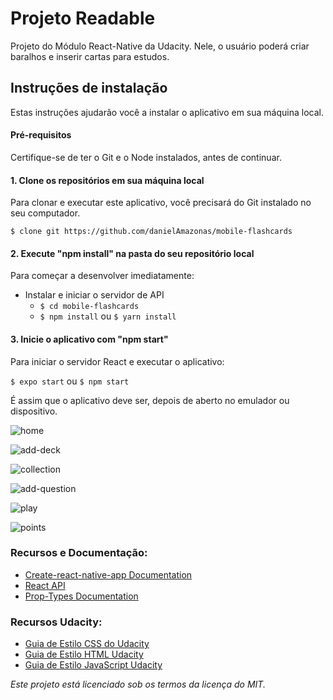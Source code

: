 # Projeto Readable

Projeto do Módulo React-Native da Udacity. Nele, o usuário poderá criar baralhos e inserir cartas para estudos.

## Instruções de instalação

Estas instruções ajudarão você a instalar o aplicativo em sua máquina local.

#### Pré-requisitos

Certifique-se de ter o Git e o Node instalados, antes de continuar.

#### 1. Clone os repositórios em sua máquina local

Para clonar e executar este aplicativo, você precisará do Git instalado no seu computador.

`$ clone git https://github.com/danielAmazonas/mobile-flashcards`

#### 2. Execute "npm install" na pasta do seu repositório local

Para começar a desenvolver imediatamente:

* Instalar e iniciar o servidor de API
  * `$ cd mobile-flashcards`
  * `$ npm install` ou `$ yarn install`
  
#### 3. Inicie o aplicativo com "npm start"

Para iniciar o servidor React e executar o aplicativo:

`$ expo start` ou `$ npm start`

É assim que o aplicativo deve ser, depois de aberto no emulador ou dispositivo.

![home](https://github.com/danielAmazonas/mobile-flashcards/blob/master/screenshots/home.png)

![add-deck](https://github.com/danielAmazonas/mobile-flashcards/blob/master/screenshots/addDeck.png)

![collection](https://github.com/danielAmazonas/mobile-flashcards/blob/master/screenshots/collection.png)

![add-question](https://github.com/danielAmazonas/mobile-flashcards/blob/master/screenshots/question.png)

![play](https://github.com/danielAmazonas/mobile-flashcards/blob/master/screenshots/play.png)

![points](https://github.com/danielAmazonas/mobile-flashcards/blob/master/screenshots/points.png)

### Recursos e Documentação:

- [Create-react-native-app Documentation](https://github.com/react-community/create-react-native-app)
- [React API](https://facebook.github.io/react/docs/react-api.html)
- [Prop-Types Documentation](https://reactjs.org/docs/typechecking-with-proptypes.html)

### Recursos Udacity:

- [Guia de Estilo CSS do Udacity](http://udacity.github.io/frontend-nanodegree-styleguide/css.html)
- [Guia de Estilo HTML Udacity](http://udacity.github.io/frontend-nanodegree-styleguide/index.html)
- [Guia de Estilo JavaScript Udacity](http://udacity.github.io/frontend-nanodegree-styleguide/javascript.html)

_Este projeto está licenciado sob os termos da licença do MIT._